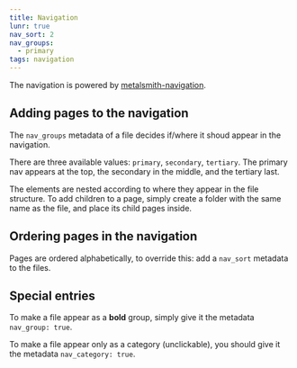 ```yaml
---
title: Navigation
lunr: true
nav_sort: 2
nav_groups:
  - primary
tags: navigation
---
```

The navigation is powered by [metalsmith-navigation](https://github.com/unstoppablecarl/metalsmith-navigation).

## Adding pages to the navigation
The `nav_groups` metadata of a file decides if/where it shoud appear in the navigation.

There are three available values: `primary`, `secondary`, `tertiary`. The primary nav appears at the top, the secondary in the middle, and the tertiary last.

The elements are nested according to where they appear in the file structure. To add children to a page, simply create a folder with the same name as the file, and place its child pages inside.

## Ordering pages in the navigation

Pages are ordered alphabetically, to override this: add a `nav_sort` metadata to the files.

## Special entries

To make a file appear as a **bold** group, simply give it the metadata `nav_group: true`.

To make a file appear only as a category (unclickable), you should give it the metadata `nav_category: true`.
